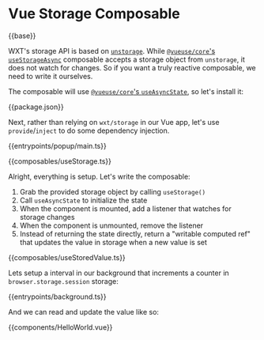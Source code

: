 # Vue Storage Composable

{{base}}

WXT's storage API is based on [`unstorage`](https://unstorage.unjs.io/). While [`@vueuse/core`'s `useStorageAsync`](https://vueuse.org/core/useStorageAsync/#usestorageasync) composable accepts a storage object from `unstorage`, it does not watch for changes. So if you want a truly reactive composable, we need to write it ourselves.

The composable will use [`@vueuse/core`'s `useAsyncState`](https://vueuse.org/core/useAsyncState/#useasyncstate), so let's install it:

{{package.json}}

Next, rather than relying on `wxt/storage` in our Vue app, let's use `provide`/`inject` to do some dependency injection.

{{entrypoints/popup/main.ts}}

{{composables/useStorage.ts}}

Alright, everything is setup. Let's write the composable:

1. Grab the provided storage object by calling `useStorage()`
2. Call `useAsyncState` to initialize the state
3. When the component is mounted, add a listener that watches for storage changes
4. When the component is unmounted, remove the listener
5. Instead of returning the state directly, return a "writable computed ref" that updates the value in storage when a new value is set

{{composables/useStoredValue.ts}}

Lets setup a interval in our background that increments a counter in `browser.storage.session` storage:

{{entrypoints/background.ts}}

And we can read and update the value like so:

{{components/HelloWorld.vue}}
